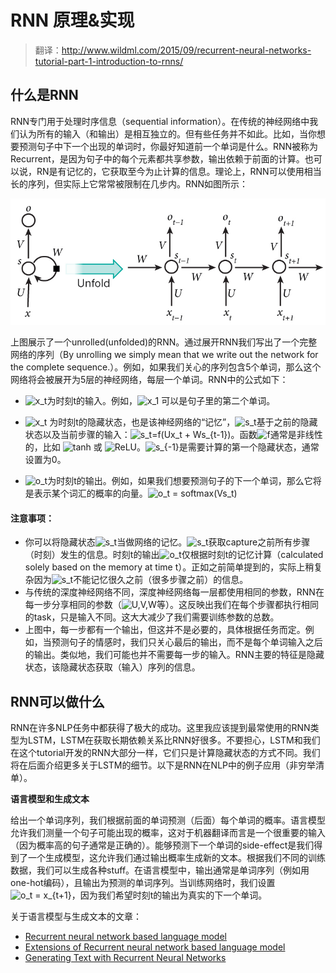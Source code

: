 # RNN 原理&实现

>翻译：http://www.wildml.com/2015/09/recurrent-neural-networks-tutorial-part-1-introduction-to-rnns/

## 什么是RNN

RNN专门用于处理时序信息（sequential information）。在传统的神经网络中我们认为所有的输入（和输出）是相互独立的。但有些任务并不如此。比如，当你想要预测句子中下一个出现的单词时，你最好知道前一个单词是什么。RNN被称为Recurrent，是因为句子中的每个元素都共享参数，输出依赖于前面的计算。也可以说，RN是有记忆的，它获取至今为止计算的信息。理论上，RNN可以使用相当长的序列，但实际上它常常被限制在几步内。RNN如图所示：


![RNN原理图片](/DeepLearning/rnn.jpg)

上图展示了一个unrolled(unfolded)的RNN。通过展开RNN我们写出了一个完整网络的序列（By unrolling we simply mean that we write out the network for the complete sequence.）。例如，如果我们关心的序列包含5个单词，那么这个网络将会被展开为5层的神经网络，每层一个单词。RNN中的公式如下：

- <img src="https://latex.codecogs.com/svg.latex?x_t" title="x_t" />为时刻t的输入。例如，<img src="https://latex.codecogs.com/svg.latex?x_1" title="x_1" /> 可以是句子里的第二个单词。

- <img src="https://latex.codecogs.com/svg.latex?x_t" title="x_t" /> 为时刻t的隐藏状态，也是该神经网络的“记忆”，<img src="https://latex.codecogs.com/svg.latex?s_t" title="s_t" />基于之前的隐藏状态以及当前步骤的输入：<img src="https://latex.codecogs.com/svg.latex?s_t=f(Ux_t&space;&plus;&space;Ws_{t-1})" title="s_t=f(Ux_t + Ws_{t-1})" />。函数<img src="https://latex.codecogs.com/svg.latex?f" title="f" />通常是非线性的，比如 <img src="https://latex.codecogs.com/svg.latex?tanh" title="tanh" /> 或 <img src="https://latex.codecogs.com/svg.latex?ReLU" title="ReLU" />。<img src="https://latex.codecogs.com/svg.latex?s_{-1}" title="s_{-1}" />是需要计算的第一个隐藏状态，通常设置为0。
- <img src="https://latex.codecogs.com/svg.latex?o_t" title="o_t" />为时刻t的输出。例如，如果我们想要预测句子的下一个单词，那么它将是表示某个词汇的概率的向量。<img src="https://latex.codecogs.com/svg.latex?o_t = softmax(Vs_t)" title="o_t = softmax(Vs_t)" />

#### 注意事项：
- 你可以将隐藏状态<img src="https://latex.codecogs.com/svg.latex?s_t" title="s_t" />当做网络的记忆。<img src="https://latex.codecogs.com/svg.latex?s_t" title="s_t" />获取capture之前所有步骤（时刻）发生的信息。时刻t的输出<img src="https://latex.codecogs.com/svg.latex?o_t" title="o_t" />仅根据时刻t的记忆计算（calculated solely based on the memory at time t）。正如之前简单提到的，实际上稍复杂因为<img src="https://latex.codecogs.com/svg.latex?s_t" title="s_t" />不能记忆很久之前（很多步骤之前）的信息。
- 与传统的深度神经网络不同，深度神经网络每一层都使用相同的参数，RNN在每一步分享相同的参数（<img src="https://latex.codecogs.com/svg.latex?U,V,W" title="U,V,W" />等）。这反映出我们在每个步骤都执行相同的task，只是输入不同。这大大减少了我们需要训练参数的总数。
- 上图中，每一步都有一个输出，但这并不是必要的，具体根据任务而定。例如，当预测句子的情感时，我们只关心最后的输出，而不是每个单词输入之后的输出。类似地，我们可能也并不需要每一步的输入。RNN主要的特征是隐藏状态，该隐藏状态获取（输入）序列的信息。

## RNN可以做什么
RNN在许多NLP任务中都获得了极大的成功。这里我应该提到最常使用的RNN类型为LSTM，LSTM在获取长期依赖关系比RNN好很多。不要担心，LSTM和我们在这个tutorial开发的RNN大部分一样，它们只是计算隐藏状态的方式不同。我们将在后面介绍更多关于LSTM的细节。以下是RNN在NLP中的例子应用（非穷举清单）。

<b>语言模型和生成文本</b>

给出一个单词序列，我们根据前面的单词预测（后面）每个单词的概率。语言模型允许我们测量一个句子可能出现的概率，这对于机器翻译而言是一个很重要的输入（因为概率高的句子通常是正确的）。能够预测下一个单词的side-effect是我们得到了一个生成模型，这允许我们通过输出概率生成新的文本。根据我们不同的训练数据，我们可以生成各种stuff。在语言模型中，输出通常是单词序列（例如用one-hot编码），且输出为预测的单词序列。当训练网络时，我们设置<img src="https://latex.codecogs.com/svg.latex?o_t = x_{t+1}" title="o_t = x_{t+1}" />，因为我们希望时刻t的输出为真实的下一个单词。

关于语言模型与生成文本的文章：
- <a href="https://github.com/SherryW0424/notebook/blob/master/DeepLearning/Recurrent%20neural%20network%20based%20language%20model.pdf">Recurrent neural network based language model</a>
- <a href="https://github.com/SherryW0424/notebook/blob/master/DeepLearning/Extensions%20of%20Recurrent%20neural%20network%20based%20language%20model.pdf">Extensions of Recurrent neural network based language model</a>
- <a href="https://github.com/SherryW0424/notebook/blob/master/DeepLearning/Generating%20Text%20with%20Recurrent%20Neural%20Networks.pdf">Generating Text with Recurrent Neural Networks</a>
